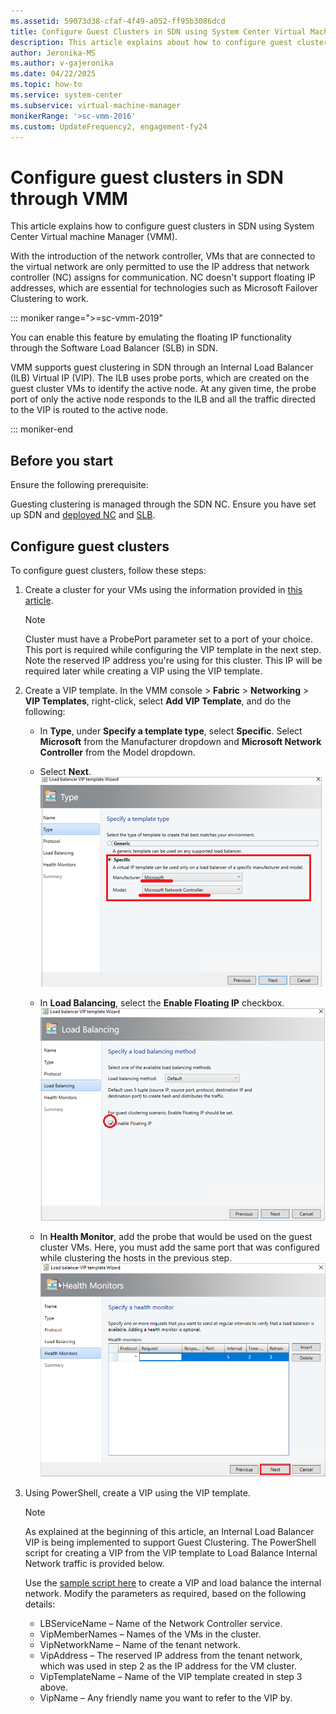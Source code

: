 ```yaml
---
ms.assetid: 59073d38-cfaf-4f49-a052-ff95b3086dcd
title: Configure Guest Clusters in SDN using System Center Virtual Machine Manager
description: This article explains about how to configure guest clusters in SDN through VMM.
author: Jeronika-MS
ms.author: v-gajeronika
ms.date: 04/22/2025
ms.topic: how-to
ms.service: system-center
ms.subservice: virtual-machine-manager
monikerRange: '>sc-vmm-2016'
ms.custom: UpdateFrequency2, engagement-fy24
---
```


# Configure guest clusters in SDN through VMM




This article explains how to configure guest clusters in SDN using System Center Virtual machine Manager (VMM).

With the introduction of the network controller, VMs that are connected to the virtual network are only permitted to use the IP address that network controller (NC) assigns for communication. NC doesn't support floating IP addresses, which are essential for technologies such as Microsoft Failover Clustering to work.




::: moniker range=">=sc-vmm-2019"

You can enable this feature by emulating the floating IP functionality through the Software Load Balancer (SLB) in SDN.

VMM supports guest clustering in SDN through an Internal Load Balancer (ILB) Virtual IP (VIP). The ILB uses probe ports, which are created on the guest cluster VMs to identify the active node.  At any given time, the probe port of only the active node responds to the ILB and all the traffic directed to the VIP is routed to the active node.

::: moniker-end

## Before you start

Ensure the following prerequisite:

Guesting clustering is managed through the SDN NC. Ensure you have set up SDN and [deployed NC](sdn-controller.md) and [SLB](sdn-slb.md). 

## Configure guest clusters

 To configure guest clusters, follow these steps:

1. Create a cluster for your VMs using the information provided in [this article](/windows-server/networking/sdn/manage/guest-clustering#example-2-configuring-a-microsoft-failover-cluster).

   > [!NOTE]
   > Cluster must have a ProbePort parameter set to a port of your choice. This port is required while configuring the VIP template in the next step.
   > Note the reserved IP address you're using for this cluster. This IP will be required later while creating a VIP using the VIP template.

2. Create a VIP template. In the VMM console > **Fabric** > **Networking** > **VIP Templates**, right-click, select **Add VIP Template**, and do the following:

   - In **Type**, under **Specify a template type**, select **Specific**. Select **Microsoft** from the Manufacturer dropdown and **Microsoft Network Controller** from the Model dropdown.
   - Select **Next**. 
   ![Screenshot of network controller.](media/sdn-guest-clustering/select-controller.png)

   - In **Load Balancing**, select the **Enable Floating IP** checkbox.
   ![Screenshot of floating IP.](media/sdn-guest-clustering/enable-floating.png)

   - In **Health Monitor**, add the probe that would be used on the guest cluster VMs. Here, you must add the same port that was configured while clustering the hosts in the previous step.
   ![Screenshot of health monitor.](media/sdn-guest-clustering/health-monitors.png)

3. Using PowerShell, create a VIP using the VIP template.

   > [!NOTE]
   > As explained at the beginning of this article, an Internal Load Balancer VIP is being implemented to support Guest Clustering. The PowerShell script for creating a VIP from the VIP template to Load Balance Internal Network traffic is provided below.

   Use the [sample script here](sdn-load-balance-network-traffic.md#script-for-creating-vip-to-load-balance-internal-network-traffic) to create a VIP and load balance the internal network. Modify the parameters as required, based on the following details:

   - LBServiceName – Name of the Network Controller service.
   - VipMemberNames – Names of the VMs in the cluster.
   - VipNetworkName – Name of the tenant network.
   - VipAddress – The reserved IP address from the tenant network, which was used in step 2 as the IP address for the VM cluster.
   - VipTemplateName – Name of the VIP template created in step 3 above.
   - VipName – Any friendly name you want to refer to the VIP by.
